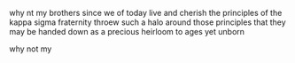 why nt my brothers since we of today live and cherish the principles of the kappa sigma fraternity throew such a halo around those principles that they may be handed down as a precious heirloom to ages yet unborn



why not my 